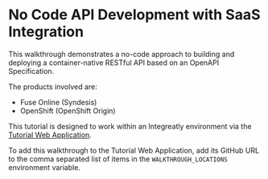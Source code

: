 # No Code API Development with SaaS Integration

This walkthrough demonstrates a no-code approach to building and deploying a
container-native RESTful API based on an OpenAPI Specification. 

The products involved are:

* Fuse Online (Syndesis)
* OpenShift (OpenShift Origin)

This tutorial is designed to work within an Integreatly environment via the
[Tutorial Web Application](https://github.com/integr8ly/tutorial-web-app).

To add this walkthrough to the Tutorial Web Application, add its GitHub URL to
the comma separated list of items in the `WALKTHROUGH_LOCATIONS` environment
variable.